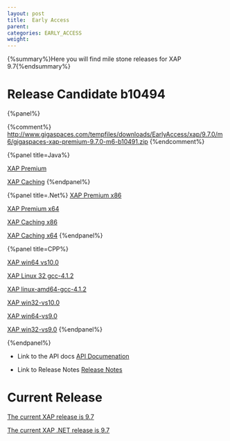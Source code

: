 ```yaml
---
layout: post
title:  Early Access
parent:
categories: EARLY_ACCESS
weight:
---
```


{%summary%}Here you will find mile stone releases for XAP 9.7{%endsummary%}

 
# Release Candidate b10494

{%panel%}

{%comment%}
http://www.gigaspaces.com/tempfiles/downloads/EarlyAccess/xap/9.7.0/m6/gigaspaces-xap-premium-9.7.0-m6-b10491.zip
{%endcomment%}



{%panel title=Java%}

[XAP Premium](http://www.gigaspaces.com/tempfiles/downloads/EarlyAccess/xap/9.7.0/rc/gigaspaces-xap-premium-9.7.0-rc-b10494.zip)

[XAP Caching](http://www.gigaspaces.com/tempfiles/downloads/EarlyAccess/xap/9.7.0/rc/gigaspaces-xap-caching-9.7.0-rc-b10494.zip)
{%endpanel%}


{%panel title=.Net%}
[XAP Premium x86](http://www.gigaspaces.com/tempfiles/downloads/EarlyAccess/xap/9.7.0/rc/GigaSpaces-XAP.NET-Premium-9.7.0.10494-RC-x86.msi)

[XAP Premium x64](http://www.gigaspaces.com/tempfiles/downloads/EarlyAccess/xap/9.7.0/rc/GigaSpaces-XAP.NET-Premium-9.7.0.10494-RC-x64.msi)

[XAP Caching x86](http://www.gigaspaces.com/tempfiles/downloads/EarlyAccess/xap/9.7.0/rc/GigaSpaces-XAP.NET-Caching-9.7.0.10494-RC-x86.msi)

[XAP Caching x64](http://www.gigaspaces.com/tempfiles/downloads/EarlyAccess/xap/9.7.0/rc/GigaSpaces-XAP.NET-Caching-9.7.0.10494-RC-x64.msi)
{%endpanel%}

{%panel title=CPP%}

[XAP win64 vs10.0](http://www.gigaspaces.com/tempfiles/downloads/EarlyAccess/xap/9.7.0/rc/gigaspaces-cpp-9.7.0-rc-win64-vs10.0.tar.gz)

[XAP Linux 32 gcc-4.1.2](http://www.gigaspaces.com/tempfiles/downloads/EarlyAccess/xap/9.7.0/rc/gigaspaces-cpp-9.7.0-rc-linux32-gcc-4.1.2.tar.gz)

[XAP linux-amd64-gcc-4.1.2](http://www.gigaspaces.com/tempfiles/downloads/EarlyAccess/xap/9.7.0/rc/gigaspaces-cpp-9.7.0-rc-linux-amd64-gcc-4.1.2.tar.gz)

[XAP win32-vs10.0](http://www.gigaspaces.com/tempfiles/downloads/EarlyAccess/xap/9.7.0/rc/gigaspaces-cpp-9.7.0-rc-win32-vs10.0.tar.gz)

[XAP win64-vs9.0](http://www.gigaspaces.com/tempfiles/downloads/EarlyAccess/xap/9.7.0/rc/gigaspaces-cpp-9.7.0-rc-win64-vs9.0.tar.gz)

[XAP win32-vs9.0](http://www.gigaspaces.com/tempfiles/downloads/EarlyAccess/xap/9.7.0/rc/gigaspaces-cpp-9.7.0-rc-win32-vs9.0.tar.gz)
{%endpanel%}

{%endpanel%}

* Link to the API docs
[API Documenation](/api_documentation)

* Link to Release Notes
[Release Notes](/release_notes)


# Current Release

[The current XAP release is 9.7](/xap97)

[The current XAP .NET release is 9.7](/xap97net)





